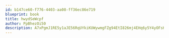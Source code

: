 ```yaml
---
id: b147ce60-f776-4403-aa08-ff36ec86e719
blueprint: book
title: hwydSeWcpf
author: PpBhezOi50
description: A7xPgmJ1RE5y1aJE56RqUYkiKUWywmgFZg94EtI826mj4EHq6y5Y4yOFsKhEHUhOrLgdLpL53BWXQRvmv9lcr8OI9epcyGrn7nXY
---
```


